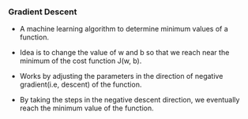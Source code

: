### Gradient Descent

- A machine learning algorithm to determine minimum values of a function.

- Idea is to change the value of w and b so that we reach near the minimum of the cost function J(w, b).

- Works by adjusting the parameters in the direction of negative gradient(i.e, descent) of the function.

- By taking the steps in the negative descent direction, we eventually reach the minimum value of the function.